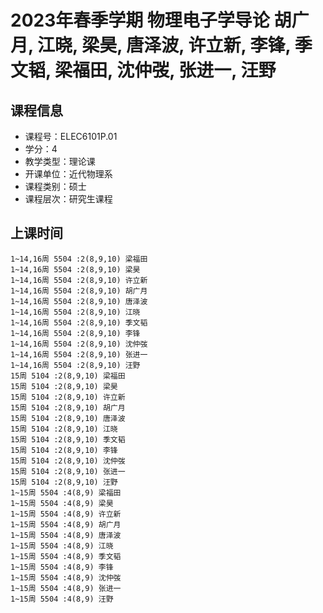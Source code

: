 # 2023年春季学期 物理电子学导论 胡广月, 江晓, 梁昊, 唐泽波, 许立新, 李锋, 季文韬, 梁福田, 沈仲弢, 张进一, 汪野






## 课程信息

- 课程号：ELEC6101P.01
- 学分：4
- 教学类型：理论课
- 开课单位：近代物理系
- 课程类别：硕士
- 课程层次：研究生课程

## 上课时间

```
1~14,16周 5504 :2(8,9,10) 梁福田
1~14,16周 5504 :2(8,9,10) 梁昊
1~14,16周 5504 :2(8,9,10) 许立新
1~14,16周 5504 :2(8,9,10) 胡广月
1~14,16周 5504 :2(8,9,10) 唐泽波
1~14,16周 5504 :2(8,9,10) 江晓
1~14,16周 5504 :2(8,9,10) 季文韬
1~14,16周 5504 :2(8,9,10) 李锋
1~14,16周 5504 :2(8,9,10) 沈仲弢
1~14,16周 5504 :2(8,9,10) 张进一
1~14,16周 5504 :2(8,9,10) 汪野
15周 5104 :2(8,9,10) 梁福田
15周 5104 :2(8,9,10) 梁昊
15周 5104 :2(8,9,10) 许立新
15周 5104 :2(8,9,10) 胡广月
15周 5104 :2(8,9,10) 唐泽波
15周 5104 :2(8,9,10) 江晓
15周 5104 :2(8,9,10) 季文韬
15周 5104 :2(8,9,10) 李锋
15周 5104 :2(8,9,10) 沈仲弢
15周 5104 :2(8,9,10) 张进一
15周 5104 :2(8,9,10) 汪野
1~15周 5504 :4(8,9) 梁福田
1~15周 5504 :4(8,9) 梁昊
1~15周 5504 :4(8,9) 许立新
1~15周 5504 :4(8,9) 胡广月
1~15周 5504 :4(8,9) 唐泽波
1~15周 5504 :4(8,9) 江晓
1~15周 5504 :4(8,9) 季文韬
1~15周 5504 :4(8,9) 李锋
1~15周 5504 :4(8,9) 沈仲弢
1~15周 5504 :4(8,9) 张进一
1~15周 5504 :4(8,9) 汪野
```

